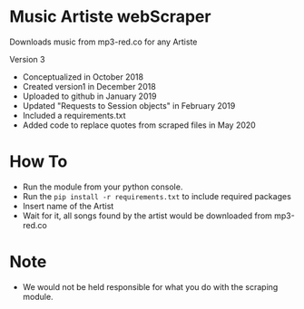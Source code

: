 # Music Artiste webScraper
Downloads music from mp3-red.co for any Artiste

Version 3

- Conceptualized in October 2018
- Created version1 in December 2018
- Uploaded to github in January 2019
- Updated "Requests to Session objects" in February 2019
- Included a requirements.txt
- Added code to replace quotes from scraped files in May 2020

# How To
- Run the module from your python console.
- Run the `pip install -r requirements.txt` to include required packages
- Insert name of the Artist 
- Wait for it, all songs found by the artist would be downloaded from mp3-red.co

# Note
- We would not be held responsible for what you do with the scraping module.
